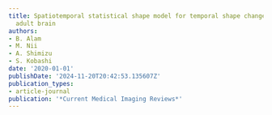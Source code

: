 ```yaml
---
title: Spatiotemporal statistical shape model for temporal shape change analysis of
  adult brain
authors:
- B. Alam
- M. Nii
- A. Shimizu
- S. Kobashi
date: '2020-01-01'
publishDate: '2024-11-20T20:42:53.135607Z'
publication_types:
- article-journal
publication: '*Current Medical Imaging Reviews*'
---
```

